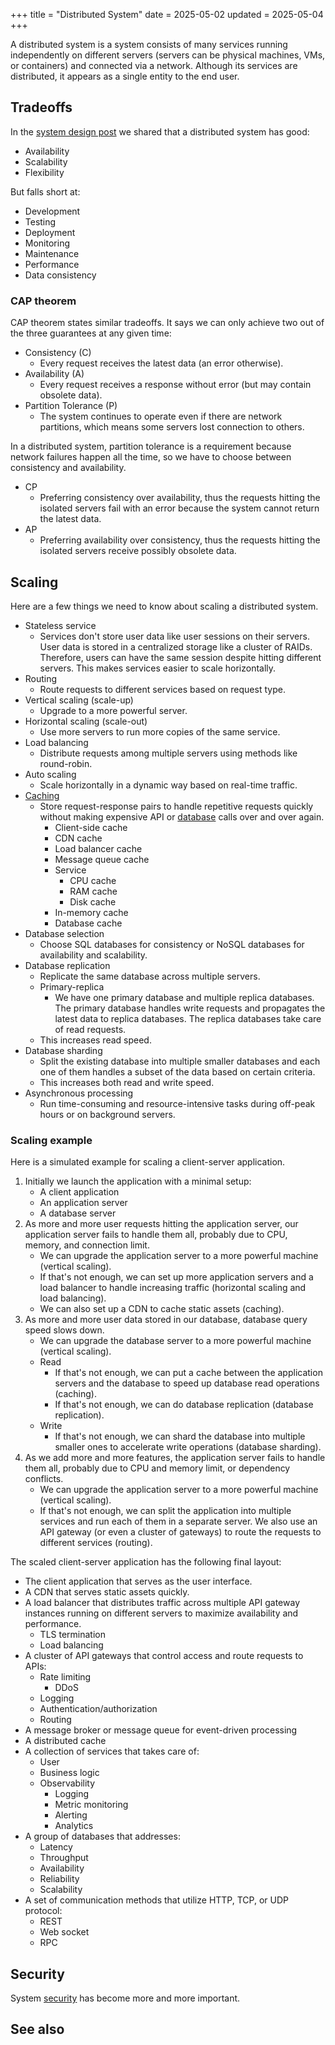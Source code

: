 +++
title = "Distributed System"
date = 2025-05-02
updated = 2025-05-04
+++

A distributed system is a system consists of many services running independently on different servers (servers can be physical machines, VMs, or containers) and connected via a network. Although its services are distributed, it appears as a single entity to the end user.
<!-- more -->

## Tradeoffs

In the [system design post](@/blog/system-design.md###microservice) we shared that a distributed system has good:
-   Availability
-   Scalability
-   Flexibility

But falls short at:
-   Development
-   Testing
-   Deployment
-   Monitoring
-   Maintenance
-   Performance
-   Data consistency

### CAP theorem

CAP theorem states similar tradeoffs. It says we can only achieve two out of the three guarantees at any given time:
-   Consistency (C)
    -   Every request receives the latest data (an error otherwise).
-   Availability (A)
    -   Every request receives a response without error (but may contain obsolete data).
-   Partition Tolerance (P)
    -   The system continues to operate even if there are network partitions, which means some servers lost connection to others.

In a distributed system, partition tolerance is a requirement because network failures happen all the time, so we have to choose between consistency and availability.
-   CP
    -   Preferring consistency over availability, thus the requests hitting the isolated servers fail with an error because the system cannot return the latest data.
-   AP
    -   Preferring availability over consistency, thus the requests hitting the isolated servers receive possibly obsolete data.
    
## Scaling

Here are a few things we need to know about scaling a distributed system.

-   Stateless service
    -   Services don't store user data like user sessions on their servers. User data is stored in a centralized storage like a cluster of RAIDs. Therefore, users can have the same session despite hitting different servers. This makes services easier to scale horizontally.
-   Routing
    -   Route requests to different services based on request type.
-   Vertical scaling (scale-up)
    -   Upgrade to a more powerful server.
-   Horizontal scaling (scale-out)
    -   Use more servers to run more copies of the same service.
-   Load balancing
    -   Distribute requests among multiple servers using methods like round-robin.
-   Auto scaling
    -   Scale horizontally in a dynamic way based on real-time traffic.
-   [Caching](@/blog/caching.md)
    -   Store request-response pairs to handle repetitive requests quickly without making expensive API or [database](@/blog/database.md) calls over and over again.
        -   Client-side cache
        -   CDN cache
        -   Load balancer cache
        -   Message queue cache
        -   Service
            -   CPU cache
            -   RAM cache
            -   Disk cache
        -   In-memory cache
        -   Database cache
-   Database selection
    -   Choose SQL databases for consistency or NoSQL databases for availability and scalability.
-   Database replication
    -   Replicate the same database across multiple servers.
    -   Primary-replica
        -   We have one primary database and multiple replica databases. The primary database handles write requests and propagates the latest data to replica databases. The replica databases take care of read requests.
    -   This increases read speed.
-   Database sharding
    -   Split the existing database into multiple smaller databases and each one of them handles a subset of the data based on certain criteria.
    -   This increases both read and write speed.
-   Asynchronous processing
    -   Run time-consuming and resource-intensive tasks during off-peak hours or on background servers.

### Scaling example

Here is a simulated example for scaling a client-server application.

1.  Initially we launch the application with a minimal setup:
    -   A client application
    -   An application server
    -   A database server
2.  As more and more user requests hitting the application server, our application server fails to handle them all, probably due to CPU, memory, and connection limit.
    -   We can upgrade the application server to a more powerful machine (vertical scaling).
    -   If that's not enough, we can set up more application servers and a load balancer to handle increasing traffic (horizontal scaling and load balancing).
    -   We can also set up a CDN to cache static assets (caching).
3.  As more and more user data stored in our database, database query speed slows down.
    -   We can upgrade the database server to a more powerful machine (vertical scaling). 
    -   Read
        -   If that's not enough, we can put a cache between the application servers and the database to speed up database read operations (caching).
        -   If that's not enough, we can do database replication (database replication).
    -   Write
        -   If that's not enough, we can shard the database into multiple smaller ones to accelerate write operations (database sharding). 
4.  As we add more and more features, the application server fails to handle them all, probably due to CPU and memory limit, or dependency conflicts.
    -   We can upgrade the application server to a more powerful machine (vertical scaling).
    -   If that's not enough, we can split the application into multiple services and run each of them in a separate server. We also use an API gateway (or even a cluster of gateways) to route the requests to different services (routing).

The scaled client-server application has the following final layout:
-   The client application that serves as the user interface.
-   A CDN that serves static assets quickly.
-   A load balancer that distributes traffic across multiple API gateway instances running on different servers to maximize availability and performance.
    -   TLS termination
    -   Load balancing
-   A cluster of API gateways that control access and route requests to APIs:
    -   Rate limiting
        -   DDoS
    -   Logging
    -   Authentication/authorization
    -   Routing
-   A message broker or message queue for event-driven processing
-   A distributed cache
-   A collection of services that takes care of:
    -   User
    -   Business logic
    -   Observability
        -   Logging
        -   Metric monitoring
        -   Alerting
        -   Analytics
-   A group of databases that addresses:
    -   Latency
    -   Throughput
    -   Availability
    -   Reliability
    -   Scalability
-   A set of communication methods that utilize HTTP, TCP, or UDP protocol:
    -   REST
    -   Web socket
    -   RPC

## Security

System [security](@/blog/security.md) has become more and more important.

## See also
